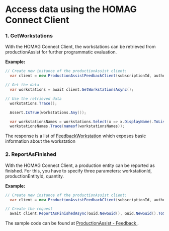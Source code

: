# Access data using the HOMAG Connect Client

### 1. GetWorkstations
With the HOMAG Connect Client, the workstations can be retrieved from productionAssist for further programmatic evaluation.

<strong>Example:</strong>

```c#
// Create new instance of the productionAssist client:
  var client = new ProductionAssistFeedbackClient(subscriptionId, authorizationKey);

// Get the data
  var workstations = await client.GetWorkstationsAsync();

// Use the retrieved data
  workstations.Trace();

  Assert.IsTrue(workstations.Any());

  var workstationsNames = workstations.Select(x => x.DisplayName).ToList();
  workstationsNames.Trace(nameof(workstationsNames));
``` 

The response is a list of [FeedbackWorkstation](../../Contracts/Feedback/FeedbackWorkstation.cs) which exposes basic information about the workstation


### 2. ReportAsFinished
With the HOMAG Connect Client, a production entity can be reported as finished. For this, you have to specify three parameters: workstationId, productionEntityId, quantity.

<strong>Example:</strong>

```c#
// Create new instance of the productionAssist client:
  var client = new ProductionAssistFeedbackClient(subscriptionId, authorizationKey);

// Create the request
  await client.ReportAsFinishedAsync(Guid.NewGuid(), Guid.NewGuid().ToString(), 1);
```

The sample code can be found at [ProductionAssist - Feedback ](ProductionAssistFeedbackSamples.cs).
